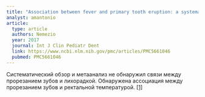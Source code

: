 ```yaml
---
title: "Association between fever and primary tooth eruption: a systematic review and meta-analysis"
analyst: amantonio
article:
  type: article
  authors: Nemezio
  year: 2017
  journal: Int J Clin Pediatr Dent
  link: https://www.ncbi.nlm.nih.gov/pmc/articles/PMC5661046
  pubmed: PMC5661046
---
```


Систематический обзор и метаанализ не обнаружил связи между прорезанием зубов и лихорадкой. Обнаружена ассоциация между прорезанием зубов и ректальной температурой. [[1]](https://www.ncbi.nlm.nih.gov/pubmed/6333668)
